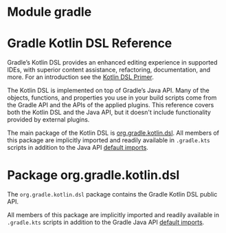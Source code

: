 # Module gradle

# Gradle Kotlin DSL Reference

Gradle’s Kotlin DSL provides an enhanced editing experience in supported IDEs, with superior content assistance, refactoring, documentation, and more.
For an introduction see the <a href="../userguide/kotlin_dsl.html">Kotlin DSL Primer</a>.

The Kotlin DSL is implemented on top of Gradle’s Java API.
Many of the objects, functions, and properties you use in your build scripts come from the Gradle API and the APIs of the applied plugins.
This reference covers both the Kotlin DSL and the Java API, but it doesn't include functionality provided by external plugins.

The main package of the Kotlin DSL is <a href="./gradle/org.gradle.kotlin.dsl/index.html">org.gradle.kotlin.dsl</a>.
All members of this package are implicitly imported and readily available in `.gradle.kts` scripts in addition to the Java API <a href="../userguide/writing_build_scripts.html#script-default-imports">default imports</a>.

# Package org.gradle.kotlin.dsl

The `org.gradle.kotlin.dsl` package contains the Gradle Kotlin DSL public API.

All members of this package are implicitly imported and readily available in `.gradle.kts` scripts in addition to the Gradle Java API <a href="../../../userguide/writing_build_scripts.html#script-default-imports">default imports</a>.
